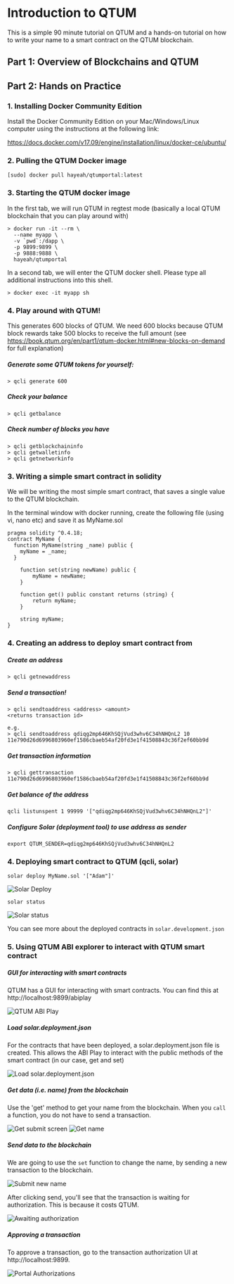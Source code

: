 # Introduction to QTUM

This is a simple 90 minute tutorial on QTUM and a hands-on tutorial on how to
write your name to a smart contract on the QTUM blockchain. 

## Part 1: Overview of Blockchains and QTUM


## Part 2: Hands on Practice

### 1. Installing Docker Community Edition

Install the Docker Community Edition on your Mac/Windows/Linux computer using
the instructions at the following link:

https://docs.docker.com/v17.09/engine/installation/linux/docker-ce/ubuntu/

### 2. Pulling the QTUM Docker image

```
[sudo] docker pull hayeah/qtumportal:latest
```

### 3. Starting the QTUM docker image

In the first tab, we will run QTUM in regtest mode (basically a local QTUM
blockchain that you can play around with)

```
> docker run -it --rm \
  --name myapp \
  -v `pwd`:/dapp \
  -p 9899:9899 \
  -p 9888:9888 \
  hayeah/qtumportal
```

In a second tab, we will enter the QTUM docker shell. Please type all
additional instructions into this shell.

```
> docker exec -it myapp sh
```

### 4. Play around with QTUM!

This generates 600 blocks of QTUM. We need 600 blocks because QTUM block
rewards take 500 blocks to receive the full amount (see
https://book.qtum.org/en/part1/qtum-docker.html#new-blocks-on-demand for full
explanation)

##### Generate some QTUM tokens for yourself:
```
> qcli generate 600
```

##### Check your balance
```
> qcli getbalance
```

##### Check number of blocks you have
```
> qcli getblockchaininfo
> qcli getwalletinfo
> qcli getnetworkinfo
```

### 3. Writing a simple smart contract in solidity

We will be writing the most simple smart contract, that saves a single value to
the QTUM blockchain.

In the terminal window with docker running, create the following file (using
vi, nano etc) and save it as MyName.sol

```
pragma solidity ^0.4.18;
contract MyName {
  function MyName(string _name) public {
    myName = _name;
  }

    function set(string newName) public {
        myName = newName;
    }

    function get() public constant returns (string) {
        return myName;
    }

    string myName;
}
```

### 4. Creating an address to deploy smart contract from

##### Create an address
```
> qcli getnewaddress
```

##### Send a transaction!
```
> qcli sendtoaddress <address> <amount>
<returns transaction id>

e.g. 
> qcli sendtoaddress qdiqg2mp646KhSQjVud3whv6C34hNHQnL2 10
11e790d26d6996803960ef1586cbaeb54af20fd3e1f41508843c36f2ef60bb9d
```

##### Get transaction information
```
> qcli gettransaction 11e790d26d6996803960ef1586cbaeb54af20fd3e1f41508843c36f2ef60bb9d
```

##### Get balance of the address
```
qcli listunspent 1 99999 '["qdiqg2mp646KhSQjVud3whv6C34hNHQnL2"]'
```

##### Configure Solar (deployment tool) to use address as sender
```
export QTUM_SENDER=qdiqg2mp646KhSQjVud3whv6C34hNHQnL2
```

### 4. Deploying smart contract to QTUM (qcli, solar)

```
solar deploy MyName.sol '["Adam"]'
```
![Solar
Deploy](https://raw.githubusercontent.com/onggunhao/qtum-intro/master/img/solar-deploy.png)

```
solar status
```
![Solar
status](https://raw.githubusercontent.com/onggunhao/qtum-intro/master/img/solar-status.png)

You can see more about the deployed contracts in ```solar.development.json```

### 5. Using QTUM ABI explorer to interact with QTUM smart contract

##### GUI for interacting with smart contracts

QTUM has a GUI for interacting with smart contracts. You can find this at http://localhost:9899/abiplay

![QTUM ABI Play](https://raw.githubusercontent.com/onggunhao/qtum-intro/master/img/qtum-abi-player.png)

##### Load solar.deployment.json

For the contracts that have been deployed, a solar.deployment.json file is
created. This allows the ABI Play to interact with the public methods of the
smart contract (in our case, get and set)

![Load solar.deployment.json](https://github.com/onggunhao/qtum-intro/blob/master/img/qtum-abi-select-file.png) 

##### Get data (i.e. name) from the blockchain

Use the 'get' method to get your name from the blockchain. When you
`call` a function, you do not have to send a transaction. 

![Get submit
screen](https://raw.githubusercontent.com/onggunhao/qtum-intro/master/img/abi-get-call-screen.png)
![Get name](https://raw.githubusercontent.com/onggunhao/qtum-intro/master/img/qtum-abi-get.png)

##### Send data to the blockchain

We are going to use the `set` function to change the name, by sending a new
transaction to the blockchain. 

![Submit new
name](https://raw.githubusercontent.com/onggunhao/qtum-intro/master/img/abi-set-submit.png)

After clicking send, you'll see that the transaction is waiting for
authorization. This is because it costs QTUM.

![Awaiting authorization](https://raw.githubusercontent.com/onggunhao/qtum-intro/master/img/abi-set-await-authorization.png)

##### Approving a transaction

To approve a transaction, go to the transaction authorization UI at
http://localhost:9899.

![Portal Authorizations](https://raw.githubusercontent.com/onggunhao/qtum-intro/master/img/portal-authorizations.png) 


